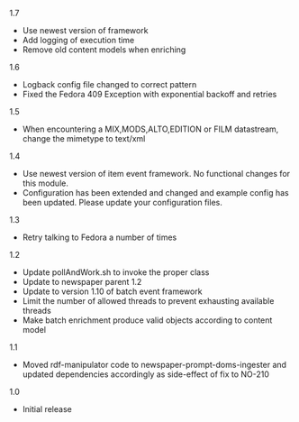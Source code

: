 1.7
* Use newest version of framework
* Add logging of execution time
* Remove old content models when enriching

1.6
* Logback config file changed to correct pattern
* Fixed the Fedora 409 Exception with exponential backoff and retries

1.5 
* When encountering a MIX,MODS,ALTO,EDITION or FILM datastream, change the mimetype to text/xml

1.4
* Use newest version of item event framework. No functional changes for this module.
* Configuration has been extended and changed and example config has been updated. Please update your configuration files.

1.3
* Retry talking to Fedora a number of times

1.2
* Update pollAndWork.sh to invoke the proper class
* Update to newspaper parent 1.2
* Update to version 1.10 of batch event framework
* Limit the number of allowed threads to prevent exhausting available threads
* Make batch enrichment produce valid objects according to content model

1.1 
* Moved rdf-manipulator code to newspaper-prompt-doms-ingester and updated dependencies accordingly as side-effect of fix to NO-210

1.0
* Initial release
